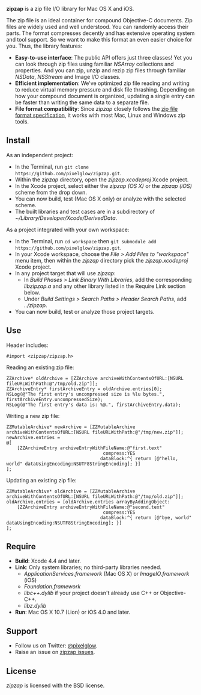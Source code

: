 **zipzap** is a zip file I/O library for Mac OS X and iOS.

The zip file is an ideal container for compound Objective-C documents. Zip files are widely used and well understood. You can randomly access their parts. The format compresses decently and has extensive operating system and tool support. So we want to make this format an even easier choice for you. Thus, the library features:

* **Easy-to-use interface**: The public API offers just three classes! Yet you can look through zip files using familiar *NSArray* collections and properties. And you can zip, unzip and rezip zip files through familiar *NSData*, *NSStream* and Image I/O classes.
* **Efficient implementation**: We've optimized zip file reading and writing to reduce virtual memory pressure and disk file thrashing. Depending on how your compound document is organized, updating a single entry can be faster than writing the same data to a separate file.
* **File format compatibility**: Since *zipzap* closely follows the [zip file format specification](http://www.pkware.com/documents/casestudies/APPNOTE.TXT), it works with most Mac, Linux and Windows zip tools.

Install
-------

As an independent project:

* In the Terminal, run `git clone https://github.com/pixelglow/zipzap.git`.
* Within the *zipzap* directory, open the *zipzap.xcodeproj* Xcode project.
* In the Xcode project, select either the *zipzap (OS X)* or the *zipzap (iOS)* scheme from the drop down.
* You can now build, test (Mac OS X only) or analyze with the selected scheme.
* The built libraries and test cases are in a subdirectory of *~/Library/Developer/Xcode/DerivedData*.

As a project integrated with your own workspace:

* In the Terminal, run `cd workspace` then `git submodule add https://github.com/pixelglow/zipzap.git`.
* In your Xcode workspace, choose the *File > Add Files to "workspace"* menu item, then within the *zipzap* directory pick the *zipzap.xcodeproj* Xcode project.
* In any project target that will use *zipzap*:
  * In *Build Phases > Link Binary With Libraries*, add the corresponding *libzipzap.a* and any other library listed in the Require Link section below.
  * Under *Build Settings > Search Paths > Header Search Paths*, add *../zipzap*.
* You can now build, test or analyze those project targets.

Use
---

Header includes:

	#import <zipzap/zipzap.h>
	
Reading an existing zip file:

	ZZArchive* oldArchive = [ZZArchive archiveWithContentsOfURL:[NSURL fileURLWithPath:@"/tmp/old.zip"]];
	ZZArchiveEntry* firstArchiveEntry = oldArchive.entries[0];
	NSLog(@"The first entry's uncompressed size is %lu bytes.", firstArchiveEntry.uncompressedSize);
	NSLog(@"The first entry's data is: %@.", firstArchiveEntry.data);
	
Writing a new zip file:

	ZZMutableArchive* newArchive = [ZZMutableArchive archiveWithContentsOfURL:[NSURL fileURLWithPath:@"/tmp/new.zip"]];
	newArchive.entries =
	@[
		[ZZArchiveEntry archiveEntryWithFileName:@"first.text"
										compress:YES
									   dataBlock:^{ return [@"hello, world" dataUsingEncoding:NSUTF8StringEncoding]; }]
	];
	
Updating an existing zip file:

	ZZMutableArchive* oldArchive = [ZZMutableArchive archiveWithContentsOfURL:[NSURL fileURLWithPath:@"/tmp/old.zip"]];
	oldArchive.entries = [oldArchive.entries arrayByAddingObject:
		[ZZArchiveEntry archiveEntryWithFileName:@"second.text"
										compress:YES
									   dataBlock:^{ return [@"bye, world" dataUsingEncoding:NSUTF8StringEncoding]; }]
	];

Require
-------

* **Build**: Xcode 4.4 and later.
* **Link**: Only system libraries; no third-party libraries needed.
  * *ApplicationServices.framework* (Mac OS X) or *ImageIO.framework* (iOS)
  * *Foundation.framework*
  * *libc++.dylib* if your project doesn't already use C++ or Objective-C++.
  * *libz.dylib*
* **Run**: Mac OS X 10.7 (Lion) or iOS 4.0 and later.

Support
-------

* Follow us on Twitter: [@pixelglow](http://twitter.com/pixelglow).
* Raise an issue on [zipzap issues](https://github.com/pixelglow/zipzap/issues).

License
-------

*zipzap* is licensed with the BSD license.
